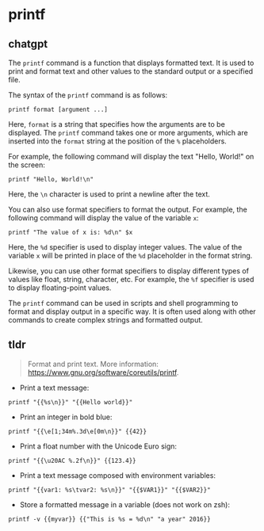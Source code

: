 # printf 
## chatgpt 
The `printf` command is a function that displays formatted text. It is used to print and format text and other values to the standard output or a specified file. 

The syntax of the `printf` command is as follows:

```
printf format [argument ...]
```

Here, `format` is a string that specifies how the arguments are to be displayed. The `printf` command takes one or more arguments, which are inserted into the `format` string at the position of the `%` placeholders.

For example, the following command will display the text "Hello, World!" on the screen:

```
printf "Hello, World!\n"
```

Here, the `\n` character is used to print a newline after the text.

You can also use format specifiers to format the output. For example, the following command will display the value of the variable `x`:

```
printf "The value of x is: %d\n" $x
```

Here, the `%d` specifier is used to display integer values. The value of the variable `x` will be printed in place of the `%d` placeholder in the format string.

Likewise, you can use other format specifiers to display different types of values like float, string, character, etc. For example, the `%f` specifier is used to display floating-point values.

The `printf` command can be used in scripts and shell programming to format and display output in a specific way. It is often used along with other commands to create complex strings and formatted output. 

## tldr 
 
> Format and print text.
> More information: <https://www.gnu.org/software/coreutils/printf>.

- Print a text message:

`printf "{{%s\n}}" "{{Hello world}}"`

- Print an integer in bold blue:

`printf "{{\e[1;34m%.3d\e[0m\n}}" {{42}}`

- Print a float number with the Unicode Euro sign:

`printf "{{\u20AC %.2f\n}}" {{123.4}}`

- Print a text message composed with environment variables:

`printf "{{var1: %s\tvar2: %s\n}}" "{{$VAR1}}" "{{$VAR2}}"`

- Store a formatted message in a variable (does not work on zsh):

`printf -v {{myvar}} {{"This is %s = %d\n" "a year" 2016}}`
